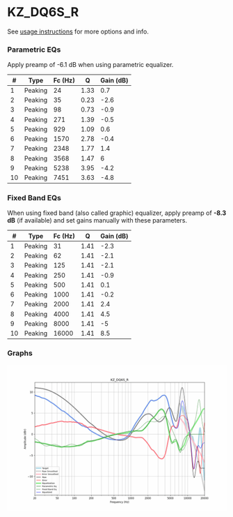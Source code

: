 # KZ_DQ6S_R
See [usage instructions](https://github.com/jaakkopasanen/AutoEq#usage) for more options and info.

### Parametric EQs
Apply preamp of -6.1 dB when using parametric equalizer.

|   # | Type    |   Fc (Hz) |    Q |   Gain (dB) |
|-----|---------|-----------|------|-------------|
|   1 | Peaking |        24 | 1.33 |         0.7 |
|   2 | Peaking |        35 | 0.23 |        -2.6 |
|   3 | Peaking |        98 | 0.73 |        -0.9 |
|   4 | Peaking |       271 | 1.39 |        -0.5 |
|   5 | Peaking |       929 | 1.09 |         0.6 |
|   6 | Peaking |      1570 | 2.78 |        -0.4 |
|   7 | Peaking |      2348 | 1.77 |         1.4 |
|   8 | Peaking |      3568 | 1.47 |         6   |
|   9 | Peaking |      5238 | 3.95 |        -4.2 |
|  10 | Peaking |      7451 | 3.63 |        -4.8 |

### Fixed Band EQs
When using fixed band (also called graphic) equalizer, apply preamp of **-8.3 dB** (if available) and set gains manually with these parameters.

|   # | Type    |   Fc (Hz) |    Q |   Gain (dB) |
|-----|---------|-----------|------|-------------|
|   1 | Peaking |        31 | 1.41 |        -2.3 |
|   2 | Peaking |        62 | 1.41 |        -2.1 |
|   3 | Peaking |       125 | 1.41 |        -2.1 |
|   4 | Peaking |       250 | 1.41 |        -0.9 |
|   5 | Peaking |       500 | 1.41 |         0.1 |
|   6 | Peaking |      1000 | 1.41 |        -0.2 |
|   7 | Peaking |      2000 | 1.41 |         2.4 |
|   8 | Peaking |      4000 | 1.41 |         4.5 |
|   9 | Peaking |      8000 | 1.41 |        -5   |
|  10 | Peaking |     16000 | 1.41 |         8.5 |

### Graphs
![](./KZ_DQ6S_R.png)
